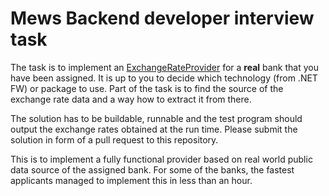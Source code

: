 # Mews Backend developer interview task

The task is to implement an [ExchangeRateProvider]( https://github.com/MewsSystems/samples/blob/master/ExchangeRateUpdater/ExchangeRateProvider.cs) for a **real** bank that you have been assigned. It is up to you to decide which technology (from .NET FW) or package to use. Part of the task is to find the source of the exchange rate data and a way how to extract it from there.

The solution has to be buildable, runnable and the test program should output the exchange rates obtained at the run time. Please submit the solution in form of a pull request to this repository.

This is to implement a fully functional provider based on real world public data source of the assigned bank. For some of the banks, the fastest applicants managed to implement this in less than an hour.

